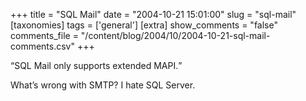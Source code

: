 +++
title = "SQL Mail"
date = "2004-10-21 15:01:00"
slug = "sql-mail"
[taxonomies]
tags = ['general']
[extra]
show_comments = "false"
comments_file = "/content/blog/2004/10/2004-10-21-sql-mail-comments.csv"
+++

<q>SQL Mail only supports extended MAPI.</q>

What’s wrong with SMTP? I hate SQL Server.
